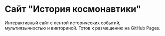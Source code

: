 # Сайт "История космонавтики"

Интерактивный сайт с лентой исторических событий, мультиязычностью и викториной. Готов к размещению на GitHub Pages.
